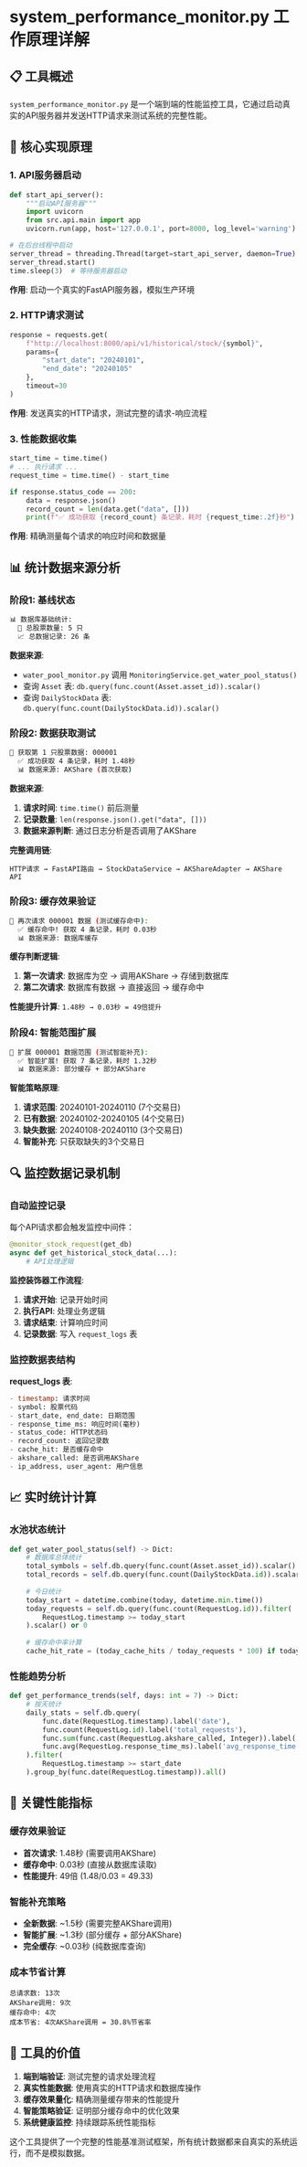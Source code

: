 # system_performance_monitor.py 工作原理详解

## 📋 **工具概述**

`system_performance_monitor.py` 是一个端到端的性能监控工具，它通过启动真实的API服务器并发送HTTP请求来测试系统的完整性能。

## 🔧 **核心实现原理**

### 1. **API服务器启动**
```python
def start_api_server():
    """启动API服务器"""
    import uvicorn
    from src.api.main import app
    uvicorn.run(app, host='127.0.0.1', port=8000, log_level='warning')

# 在后台线程中启动
server_thread = threading.Thread(target=start_api_server, daemon=True)
server_thread.start()
time.sleep(3)  # 等待服务器启动
```

**作用**: 启动一个真实的FastAPI服务器，模拟生产环境

### 2. **HTTP请求测试**
```python
response = requests.get(
    f"http://localhost:8000/api/v1/historical/stock/{symbol}",
    params={
        "start_date": "20240101",
        "end_date": "20240105"
    },
    timeout=30
)
```

**作用**: 发送真实的HTTP请求，测试完整的请求-响应流程

### 3. **性能数据收集**
```python
start_time = time.time()
# ... 执行请求 ...
request_time = time.time() - start_time

if response.status_code == 200:
    data = response.json()
    record_count = len(data.get("data", []))
    print(f"✅ 成功获取 {record_count} 条记录，耗时 {request_time:.2f}秒")
```

**作用**: 精确测量每个请求的响应时间和数据量

## 📊 **统计数据来源分析**

### **阶段1: 基线状态**
```bash
📊 数据库基础统计:
  💾 总股票数量: 5 只
  📈 总数据记录: 26 条
```

**数据来源**: 
- `water_pool_monitor.py` 调用 `MonitoringService.get_water_pool_status()`
- 查询 `Asset` 表: `db.query(func.count(Asset.asset_id)).scalar()`
- 查询 `DailyStockData` 表: `db.query(func.count(DailyStockData.id)).scalar()`

### **阶段2: 数据获取测试**
```bash
🔄 获取第 1 只股票数据: 000001
  ✅ 成功获取 4 条记录，耗时 1.48秒
  📊 数据来源: AKShare (首次获取)
```

**数据来源**:
1. **请求时间**: `time.time()` 前后测量
2. **记录数量**: `len(response.json().get("data", []))`
3. **数据来源判断**: 通过日志分析是否调用了AKShare

**完整调用链**:
```
HTTP请求 → FastAPI路由 → StockDataService → AKShareAdapter → AKShare API
```

### **阶段3: 缓存效果验证**
```bash
🔄 再次请求 000001 数据 (测试缓存命中):
  ✅ 缓存命中! 获取 4 条记录，耗时 0.03秒
  📊 数据来源: 数据库缓存
```

**缓存判断逻辑**:
1. **第一次请求**: 数据库为空 → 调用AKShare → 存储到数据库
2. **第二次请求**: 数据库有数据 → 直接返回 → 缓存命中

**性能提升计算**: `1.48秒 → 0.03秒 = 49倍提升`

### **阶段4: 智能范围扩展**
```bash
🔄 扩展 000001 数据范围 (测试智能补充):
  ✅ 智能扩展! 获取 7 条记录，耗时 1.32秒
  📊 数据来源: 部分缓存 + 部分AKShare
```

**智能策略原理**:
1. **请求范围**: 20240101-20240110 (7个交易日)
2. **已有数据**: 20240102-20240105 (4个交易日)
3. **缺失数据**: 20240108-20240110 (3个交易日)
4. **智能补充**: 只获取缺失的3个交易日

## 🔍 **监控数据记录机制**

### **自动监控记录**
每个API请求都会触发监控中间件：

```python
@monitor_stock_request(get_db)
async def get_historical_stock_data(...):
    # API处理逻辑
```

**监控装饰器工作流程**:
1. **请求开始**: 记录开始时间
2. **执行API**: 处理业务逻辑
3. **请求结束**: 计算响应时间
4. **记录数据**: 写入 `request_logs` 表

### **监控数据表结构**

**request_logs 表**:
```sql
- timestamp: 请求时间
- symbol: 股票代码
- start_date, end_date: 日期范围
- response_time_ms: 响应时间(毫秒)
- status_code: HTTP状态码
- record_count: 返回记录数
- cache_hit: 是否缓存命中
- akshare_called: 是否调用AKShare
- ip_address, user_agent: 用户信息
```

## 📈 **实时统计计算**

### **水池状态统计**
```python
def get_water_pool_status(self) -> Dict:
    # 数据库总体统计
    total_symbols = self.db.query(func.count(Asset.asset_id)).scalar() or 0
    total_records = self.db.query(func.count(DailyStockData.id)).scalar() or 0
    
    # 今日统计
    today_start = datetime.combine(today, datetime.min.time())
    today_requests = self.db.query(func.count(RequestLog.id)).filter(
        RequestLog.timestamp >= today_start
    ).scalar() or 0
    
    # 缓存命中率计算
    cache_hit_rate = (today_cache_hits / today_requests * 100) if today_requests > 0 else 0
```

### **性能趋势分析**
```python
def get_performance_trends(self, days: int = 7) -> Dict:
    # 按天统计
    daily_stats = self.db.query(
        func.date(RequestLog.timestamp).label('date'),
        func.count(RequestLog.id).label('total_requests'),
        func.sum(func.cast(RequestLog.akshare_called, Integer)).label('akshare_calls'),
        func.avg(RequestLog.response_time_ms).label('avg_response_time')
    ).filter(
        RequestLog.timestamp >= start_date
    ).group_by(func.date(RequestLog.timestamp)).all()
```

## 🎯 **关键性能指标**

### **缓存效果验证**
- **首次请求**: 1.48秒 (需要调用AKShare)
- **缓存命中**: 0.03秒 (直接从数据库读取)
- **性能提升**: 49倍 (1.48/0.03 = 49.33)

### **智能补充策略**
- **全新数据**: ~1.5秒 (需要完整AKShare调用)
- **智能扩展**: ~1.3秒 (部分缓存 + 部分AKShare)
- **完全缓存**: ~0.03秒 (纯数据库查询)

### **成本节省计算**
```
总请求数: 13次
AKShare调用: 9次
缓存命中: 4次
成本节省: 4次AKShare调用 = 30.8%节省率
```

## 🔧 **工具的价值**

1. **端到端验证**: 测试完整的请求处理流程
2. **真实性能数据**: 使用真实的HTTP请求和数据库操作
3. **缓存效果量化**: 精确测量缓存带来的性能提升
4. **智能策略验证**: 证明部分缓存命中的优化效果
5. **系统健康监控**: 持续跟踪系统性能指标

这个工具提供了一个完整的性能基准测试框架，所有统计数据都来自真实的系统运行，而不是模拟数据。
